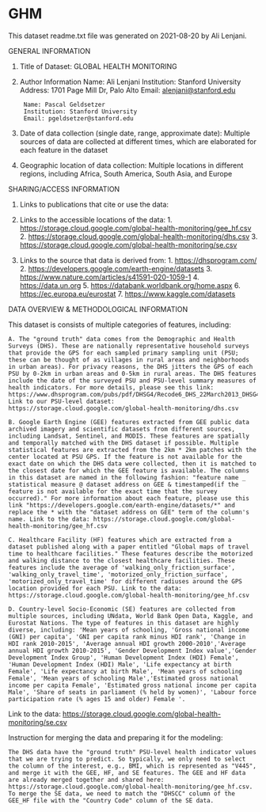 # GHM
This dataset readme.txt file was generated on 2021-08-20 by Ali Lenjani.


GENERAL INFORMATION

1. Title of Dataset: GLOBAL HEALTH MONITORING

2. Author Information
		Name: Ali Lenjani
		Institution: Stanford University
		Address: 1701 Page Mill Dr, Palo Alto
		Email: alenjani@stanford.edu

   		Name: Pascal Geldsetzer
		Institution: Stanford University
		Email: pgeldsetzer@stanford.edu


3. Date of data collection (single date, range, approximate date): Multiple sources of data are collected at different times, which are elaborated for each feature in the dataset


4. Geographic location of data collection: Multiple locations in different regions, including Africa, South America, South Asia, and Europe  
	


SHARING/ACCESS INFORMATION

1. Links to publications that cite or use the data: 

2. Links to the accessible locations of the data: 
		1. https://storage.cloud.google.com/global-health-monitoring/gee_hf.csv
		2. https://storage.cloud.google.com/global-health-monitoring/dhs.csv
		3. https://storage.cloud.google.com/global-health-monitoring/se.csv

3. Links to the source that data is derived from: 
		1. https://dhsprogram.com/
		2. https://developers.google.com/earth-engine/datasets
		3. https://www.nature.com/articles/s41591-020-1059-1 
		4. https://data.un.org
		5. https://databank.worldbank.org/home.aspx
		6. https://ec.europa.eu/eurostat
		7. https://www.kaggle.com/datasets



DATA OVERVIEW & METHODOLOGICAL INFORMATION

This dataset is consists of multiple categories of features, including: 

	A. The "ground truth" data comes from the Demographic and Health Surveys (DHS). These are nationally representative household surveys that provide the GPS for each sampled primary sampling unit (PSU; these can be thought of as villages in rural areas and neighborhoods in urban areas). For privacy reasons, the DHS jitters the GPS of each PSU by 0-2km in urban areas and 0-5km in rural areas. The DHS features include the date of the surveyed PSU and PSU-level summary measures of health indicators. For more details, please see this link: https://www.dhsprogram.com/pubs/pdf/DHSG4/Recode6_DHS_22March2013_DHSG4.pdf. Link to our PSU-level dataset: https://storage.cloud.google.com/global-health-monitoring/dhs.csv

	B. Google Earth Engine (GEE) features extracted from GEE public data archived imagery and scientific datasets from different sources, including Landsat, Sentinel, and MODIS. These features are spatially and temporally matched with the DHS dataset if possible. Multiple statistical features are extracted from the 2km * 2km patches with the center located at PSU GPS. If the feature is not available for the exact date on which the DHS data were collected, then it is matched to the closest date for which the GEE feature is available. The columns in this dataset are named in the following fashion: "feature name _ statistical measure @ dataset address on GEE & timestamped(if the feature is not available for the exact time that the survey occurred)." For more information about each feature, please use this link "https://developers.google.com/earth-engine/datasets/*" and replace the * with the "dataset address on GEE" term of the column's name. Link to the data: https://storage.cloud.google.com/global-health-monitoring/gee_hf.csv
		
	C. Healthcare Facility (HF) features which are extracted from a dataset published along with a paper entitled "Global maps of travel time to healthcare facilities." These features describe the motorized and walking distance to the closest healthcare facilities. These features include the average of 'walking_only_friction_surface', 'walking_only_travel_time', 'motorized_only_friction_surface', 'motorized_only_travel_time' for different radiuses around the GPS location provided for each PSU. Link to the data: https://storage.cloud.google.com/global-health-monitoring/gee_hf.csv

	D. Country-level Socio-Economic (SE) features are collected from multiple sources, including UNdata, World Bank Open Data, Kaggle, and Eurostat Nations. The type of features in this dataset are highly diverse, including: 'Mean years of schooling, 'Gross national income (GNI) per capita', 'GNI per capita rank minus HDI rank', 'Change in HDI rank 2010-2015', 'Average annual HDI growth 2000-2010','Average annual HDI growth 2010-2015', 'Gender Development Index value','Gender Development Index Group', 'Human Development Index (HDI) Female', 'Human Development Index (HDI) Male', 'Life expectancy at birth Female', 'Life expectancy at birth Male', 'Mean years of schooling Female', 'Mean years of schooling Male','Estimated gross national income per capita Female', 'Estimated gross national income per capita Male', 'Share of seats in parliament (% held by women)', 'Labour force participation rate (% ages 15 and older) Female '. 
Link to the data: https://storage.cloud.google.com/global-health-monitoring/se.csv

Instruction for merging the data and preparing it for the modeling: 

	The DHS data have the "ground truth" PSU-level health indicator values that we are trying to predict. So typically, we only need to select the column of the interest, e.g., BMI, which is represented as "V445", and merge it with the GEE, HF, and SE features. The GEE and HF data are already merged together and shared here: https://storage.cloud.google.com/global-health-monitoring/gee_hf.csv. To merge the SE data, we need to match the "DHSCC" column of the GEE_HF file with the "Country Code" column of the SE data.
